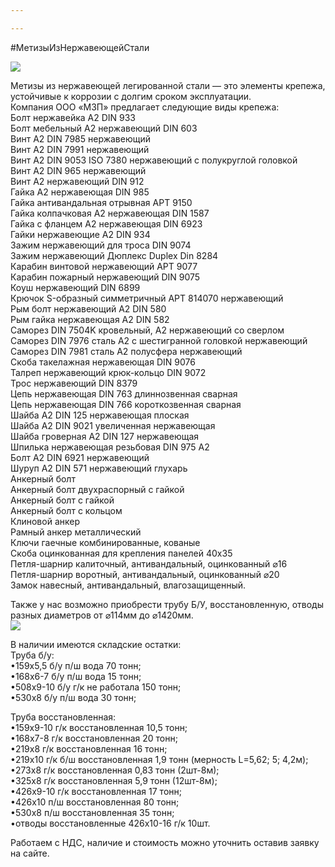 ```yaml
---

---
```


\#МетизыИзНержавеющейСтали

![](/static/2022-10-27-16-44-48.png)

Метизы из нержавеющей легированной стали — это элементы крепежа, устойчивые к коррозии с долгим сроком эксплуатации.   
Компания ООО «МЗП» предлагает следующие виды крепежа:   
Болт нержавейка А2 DIN 933  
Болт мебельный А2 нержавеющий DIN 603  
Винт А2 DIN 7985 нержавеющий  
Винт А2 DIN 7991 нержавеющий  
Винт А2 DIN 9053 ISO 7380 нержавеющий с полукруглой головкой  
Винт А2 DIN 965 нержавеющий  
Винт А2 нержавеющий DIN 912  
Гайка А2 нержавеющая DIN 985  
Гайка антивандальная отрывная АРТ 9150  
Гайка колпачковая А2 нержавеющая DIN 1587  
Гайка с фланцем А2 нержавеющая DIN 6923  
Гайки нержавеющие А2 DIN 934  
Зажим нержавеющий для троса DIN 9074  
Зажим нержавеющий Дюплекс Duplex Din 8284  
Карабин винтовой нержавеющий АРТ 9077  
Карабин пожарный нержавеющий DIN 9075  
Коуш нержавеющий DIN 6899  
Крючок S-образный симметричный АРТ 814070 нержавеющий  
Рым болт нержавеющий А2 DIN 580  
Рым гайка нержавеющая А2 DIN 582  
Саморез DIN 7504K кровельный, А2 нержавеющий со сверлом  
Саморез DIN 7976 сталь А2 c шестигранной головкой нержавеющий  
Саморез DIN 7981 сталь А2 полусфера нержавеющий  
Скоба такелажная нержавеющая DIN 9076  
Талреп нержавеющий крюк-кольцо DIN 9072  
Трос нержавеющий DIN 8379  
Цепь нержавеющая DIN 763 длиннозвенная сварная  
Цепь нержавеющая DIN 766 короткозвенная сварная  
Шайба А2 DIN 125 нержавеющая плоская  
Шайба А2 DIN 9021 увеличенная нержавеющая  
Шайба гроверная А2 DIN 127 нержавеющая  
Шпилька нержавеющая резьбовая DIN 975 А2  
Болт А2 DIN 6921 нержавеющий  
Шуруп А2 DIN 571 нержавеющий глухарь  
Анкерный болт  
Анкерный болт двухраспорный с гайкой  
Анкерный болт с гайкой  
Анкерный болт с кольцом  
Клиновой анкер  
Рамный анкер металлический  
Ключи гаечные комбинированные, кованые  
Скоба оцинкованная для крепления панелей 40х35  
Петля-шарнир калиточный, антивандальный, оцинкованный ⌀16  
Петля-шарнир воротный, антивандальный, оцинкованный ⌀20  
Замок навесный, антивандальный, влагозащищенный.

Также у нас возможно приобрести трубу Б/У, восстановленную, отводы разных диаметров от ⌀114мм до ⌀1420мм.  
![](/static/2022-10-27-16-45-31.png)

В наличии имеются складские остатки:  
Труба б/у:  
•159х5,5 б/у п/ш вода 70 тонн;  
•168х6-7 б/у п/ш вода 15 тонн;  
•508х9-10 б/у г/к не работала 150 тонн;  
•530х8 б/у п/ш вода 30 тонн;

Труба восстановленная:  
•159х9-10 г/к восстановленная 10,5 тонн;  
•168х7-8 г/к восстановленная 20 тонн;  
•219х8 г/к восстановленная 16 тонн;  
•219х10 г/к б/ш восстановленная 1,9 тонн (мерность L=5,62; 5; 4,2м);  
•273х8 г/к восстановленная 0,83 тонн (2шт-8м);  
•325х8 г/к восстановленная 5,9 тонн (12шт-8м);  
•426х9-10 г/к восстановленная 17 тонн;  
•426х10 п/ш восстановленная 80 тонн;  
•530х8 п/ш восстановленная 35 тонн;  
•отводы восстановленные 426х10-16 г/к 10шт.

Работаем с НДС, наличие и стоимость можно уточнить оставив заявку на сайте. 
